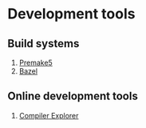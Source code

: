 # Development tools

## Build systems

1. [Premake5](https://github.com/premake/premake-core)
2. [Bazel](https://github.com/bazelbuild/bazel)

## Online development tools

1. [Compiler Explorer](https://gcc.godbolt.org/)
